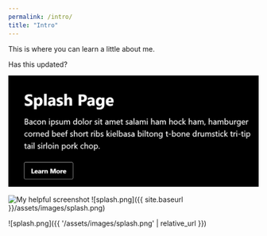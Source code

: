 ```yaml
---
permalink: /intro/
title: "Intro"
---
```


This is where you can learn a little about me.

Has this updated?

![Image of Yaktocat](https://github.com/MichaelLeeMcCluskey/michaelleemccluskey.github.io/blob/master/assets/images/splash.PNG)

![My helpful screenshot](/minimal-mistakes/assets/images/splash.png)
![splash.png]({{ site.baseurl }}/assets/images/splash.png)

![splash.png]({{ '/assets/images/splash.png' | relative_url }})
